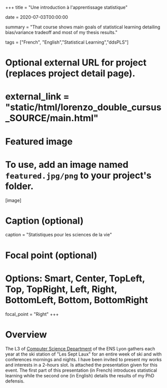 +++
title = "Une introduction à l'apprentissage statistique"

date = 2020-07-03T00:00:00

summary = "That course shows main goals of statistical learning detailing bias/variance tradeoff and most of my thesis results."

tags = ["French", "English","Statistical Learning","ddsPLS"]

# Optional external URL for project (replaces project detail page).
# external_link = "static/html/lorenzo_double_cursus_SOURCE/main.html"

# Featured image
# To use, add an image named `featured.jpg/png` to your project's folder. 
[image]
  # Caption (optional)
  caption = "Statistiques pour les sciences de la vie"

  # Focal point (optional)
  # Options: Smart, Center, TopLeft, Top, TopRight, Left, Right, BottomLeft, Bottom, BottomRight
  focal_point = "Right"
+++

# Overview

The L3 of [Computer Science Department](http://informatique.ens-lyon.fr/fr/formations/l3) of the ENS Lyon gathers each year at the ski station of "Les Sept Laux" for an entire week of ski and with conferences mornings and nights. I have been invited to present my works and interests in a 2-hours slot. Is attached the presentation given for this event. The first part of this presentation (in French) introduces statistical learning while the second one (in English) details the results of my PhD defensis.


[<i class="fa fa-file-pdf fa-2x"></i>](/pdf/prez_ens_pleynet_2020.pdf)